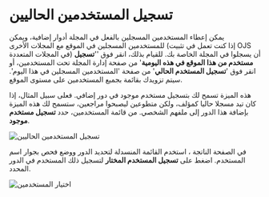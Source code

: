 # تسجيل المستخدمين الحاليين



يمكن إعطاء المستخدمين المسجلين بالفعل في المجلة أدوار إضافية، ويمكن للمستخدمين المسجلين في الموقع مع المجلات الأخرى (إذا كنت تعمل في تثبيت OJS في المجلات المتعددة) أن يسجلوا في المجلة الخاصة بك. للقيام بذلك، انقر فوق ''**تسجيل مستخدم من هذا الموقع في هذه اليومية**' من صفحة إدارة المجلة تحت المستخدمين، أو انقر فوق '**تسجيل المستخدم الحالي**' من صفحة 'المستخدمين المسجلين في هذا اليوم'. سيتم تزويدك بقائمة بجميع المستخدمين على مستوى الموقع.

هذه الميزة تسمح لك بتسجيل مستخدم موجود في دور إضافي. فعلى سبيل المثال، إذا كان تيد مسجلا حاليا كمؤلف، ولكن متطوعين ليصبحوا مراجعين، ستسمح لك هذه الميزة بإضافة هذا الدور إلى ملفهم الشخصي. من قائمة المستخدمين، حدد **تسجيل مستخدم موجود**.

![تسجيل المستخدمين الحاليين](images/chapter5/jm_users_4.png)


في الصفحة الناتجة ، استخدم القائمة المنسدلة لتحديد الدور ووضع فحص بجوار اسم المستخدم. اضغط على **تسجيل المستخدم المختار** لتسجيل ذلك المستخدم في الدور المحدد.

![اختيار المستخدمين](images/chapter5/jm_users_5.png)

